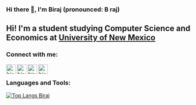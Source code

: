 ### Hi there 👋, I'm Biraj (pronounced: B raj)

<!--
**birajsilwal/birajsilwal** is a ✨ _special_ ✨ repository because its `README.md` (this file) appears on your GitHub profile.

Here are some ideas to get you started:

- 🔭 I’m currently working on ...
- 🌱 I’m currently learning ...
- 👯 I’m looking to collaborate on ...
- 🤔 I’m looking for help with ...
- 💬 Ask me about ...
- 📫 How to reach me: ...
- ⚡ Fun fact: ...
-->

## Hi! I'm a student studying Computer Science and Economics at [University of New Mexico](https://www.unm.edu/)

### Connect with me:

[<img align="left" alt="birajsilwal | LinkedIn" width="26px" src="https://img.icons8.com/fluent/512/000000/linkedin.png" />](https://www.linkedin.com/in/birajsilwal/)
[<img align="left" alt="birajsilwal | Twitter" width="26px" src="https://img.icons8.com/fluent/512/000000/twitter.png" />](https://twitter.com/Birajhmbspeaks)
[<img align="left" alt="birajsilwal | Instagram" width="26px" src="https://img.icons8.com/fluent/512/000000/instagram-new.png" />](https://www.instagram.com/birajsilwal/)
[<img align="left" alt="birajsilwal | GMail" width="26px" src="https://img.icons8.com/fluent/512/000000/gmail--v2.png" />](mailto:birajsilwal.ai@gmail.com?subject=Hello)

<br />

### Languages and Tools:

[![Top Langs Biraj](https://github-readme-stats.vercel.app/api/top-langs/?username=birajsilwal)](https://github.com/anuraghazra/github-readme-stats)

<br />
